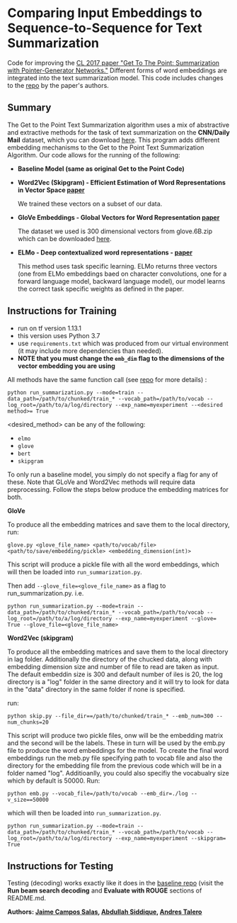 # Comparing Input Embeddings to Sequence-to-Sequence for Text Summarization
Code for improving the [CL 2017 paper "Get To The Point: Summarization with Pointer-Generator Networks."](https://arxiv.org/abs/1704.04368) Different forms of word embeddings are integrated into the text summarization model. This code includes changes to the [repo](https://github.com/abisee/pointer-generator) by the paper's authors.

## Summary
The Get to the Point Text Summarization algorithm uses a mix of abstractive and extractive methods for the task of text summarization on the **CNN/Daily Mail** dataset, which you can download [here](https://github.com/abisee/cnn-dailymail). This program adds different embedding mechanisms to the Get to the Point Text Summarization Algorithm. Our code allows for the running of the following:
* **Baseline Model (same as original Get to the Point Code)**
* **Word2Vec (Skipgram) - Efficient Estimation of Word Representations in Vector Space [paper](https://arxiv.org/abs/1301.3781)**

	We trained these vectors on a subset of our data. 

* **GloVe Embeddings - Global Vectors for Word Representation [paper](https://nlp.stanford.edu/projects/glove/)**

	The dataset we used is 300 dimensional vectors from glove.6B.zip which can be downloaded [here](https://nlp.stanford.edu/projects/glove/). 

* **ELMo - Deep contextualized word representations - [paper](https://arxiv.org/abs/1802.05365)** 

	This method uses task specific learning. ELMo returns three vectors (one from ELMo embeddings baed on character convolutions, one for a forward language model, backward language model), our model learns the correct task specific weights as defined in the paper.

## Instructions for Training
* run on tf version 1.13.1 
* this version uses Python 3.7
* use ```requirements.txt``` which was produced from our virtual environment (it may include more dependencies than needed).
* **NOTE that you must change the ```emb_dim``` flag to the dimensions of the vector embedding you are using**

All methods have the same function call (see [repo](https://github.com/abisee/pointer-generator) for more details) :

```
python run_summarization.py --mode=train --data_path=/path/to/chunked/train_* --vocab_path=/path/to/vocab --log_root=/path/to/a/log/directory --exp_name=myexperiment --<desired method>= True
```

<desired_method> can be any of the following:
* ```elmo```
* ```glove```
* ```bert```
* ```skipgram```

To only run a baseline model, you simply do not specify a flag for any of these. Note that GLoVe and Word2Vec methods will require data preprocessing. Follow the steps below produce the embedding matrices for both.

**GloVe**

To produce all the embedding matrices and save them to the local directory, run: 

```glove.py <glove_file_name> <path/to/vocab/file> <path/to/save/embedding/pickle> <embedding_dimension(int)>```

This script will produce a pickle file with all the word embeddings, which will then be loaded into ```run_summarization.py```.

Then add ```--glove_file=<glove_file_name>``` as a flag to run_summarization.py. i.e.

```
python run_summarization.py --mode=train --data_path=/path/to/chunked/train_* --vocab_path=/path/to/vocab --log_root=/path/to/a/log/directory --exp_name=myexperiment --glove= True --glove_file=<glove_file_name>
```
**Word2Vec (skipgram)**

To produce all the embedding matrices and save them to the local directory in lag folder. Additionally the directory of the chucked data, along with embedding dimension size and number of file to read are taken as input. The default embeddin size is 300 and default number of iles is 20, the log directory is a "log" folder in the same directory and it will try to look for data in the "data" directory in the same folder if none is specified.

run: 

```python skip.py --file_dir==/path/to/chunked/train_* --emb_num=300 --num_chunks=20```

This script will produce two pickle files, onw will be the embedding matrix and the second will be the labels. These in turn will be used by the emb.py file to produce the word embeddings for the model. To create the final word embeddings run the meb.py file specifying path to vocab file and also the directory for the embedding file from the previous code which will be in a folder named "log". Additioanlly, you could also specifiy the vocabualry size which by default is 50000. Run:

```python emb.py --vocab_file=/path/to/vocab --emb_dir=./log --v_size==50000```

which will then be loaded into ```run_summarization.py```.

```
python run_summarization.py --mode=train --data_path=/path/to/chunked/train_* --vocab_path=/path/to/vocab --log_root=/path/to/a/log/directory --exp_name=myexperiment --skipgram= True
```

## Instructions for Testing
Testing (decoding) works exactly like it does in the [baseline repo](https://github.com/abisee/pointer-generator) (visit the **Run beam search decoding** and **Evaluate with ROUGE** sections of README.md.

**Authors: [Jaime Campos Salas](https://github.com/jcoeus), [Abdullah Siddique](https://github.com/s-abdullah), [Andres Talero](https://github.com/atalero)**
